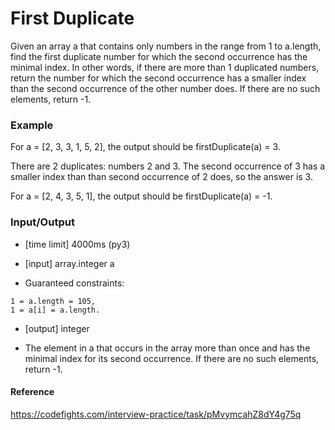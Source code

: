 # First Duplicate

Given an array a that contains only numbers in the range from 1 to a.length, 
find the first duplicate number for which the second occurrence has the minimal index. 
In other words, if there are more than 1 duplicated numbers, 
return the number for which the second occurrence has a smaller index than the second occurrence of the other number does. 
If there are no such elements, return -1.

### Example

For a = [2, 3, 3, 1, 5, 2], the output should be
firstDuplicate(a) = 3.

There are 2 duplicates: numbers 2 and 3. 
The second occurrence of 3 has a smaller index than than second occurrence of 2 does, so the answer is 3.

For a = [2, 4, 3, 5, 1], the output should be
firstDuplicate(a) = -1.

### Input/Output

* [time limit] 4000ms (py3)
* [input] array.integer a

* Guaranteed constraints:
```
1 = a.length = 105,
1 = a[i] = a.length.
```

* [output] integer

* The element in a that occurs in the array more than once and has the minimal index for its second occurrence. If there are no such elements, return -1.

#### Reference

https://codefights.com/interview-practice/task/pMvymcahZ8dY4g75q